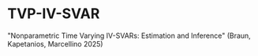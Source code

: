 # TVP-IV-SVAR
"Nonparametric Time Varying IV-SVARs: Estimation and Inference" (Braun, Kapetanios, Marcellino 2025)
